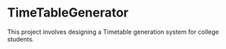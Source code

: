 # TimeTableGenerator
This project involves designing a Timetable generation system for college students.
